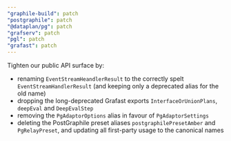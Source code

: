 ```yaml
---
"graphile-build": patch
"postgraphile": patch
"@dataplan/pg": patch
"grafserv": patch
"pgl": patch
"grafast": patch
---
```


Tighten our public API surface by:

- renaming `EventStreamHeandlerResult` to the correctly spelt
  `EventStreamHandlerResult` (and keeping only a deprecated alias for the old
  name)
- dropping the long-deprecated Grafast exports `InterfaceOrUnionPlans`,
  `deepEval` and `DeepEvalStep`
- removing the `PgAdaptorOptions` alias in favour of `PgAdaptorSettings`
- deleting the PostGraphile preset aliases `postgraphilePresetAmber` and
  `PgRelayPreset`, and updating all first-party usage to the canonical names
